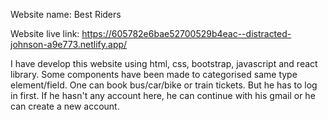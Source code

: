 Website name: Best Riders


Website live link: https://605782e6bae52700529b4eac--distracted-johnson-a9e773.netlify.app/

I have develop this website using html, css, bootstrap, javascript and react library. Some components have been made to categorised same type element/field. 
One can book bus/car/bike or train tickets. But he has to log in first. If he hasn't any account here, he can continue with his gmail or he can create a new account.
